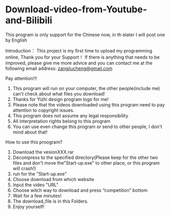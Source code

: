 # Download-video-from-Youtube-and-Bilibili
This program is only support for the Chinese now, in th elater I will post one by English

Introduction：
This project is my first time to upload my programming online, Thank you for your Support！
If there is anything that needs to be improved, please give me more advice and you can contact me at the following email address: zangjiucheng@gmail.com

Pay attention!!!
1. This program will run on your computer, the other people(include me) can't check about what files you download!
2. Thanks for Yizhi design program logo for me! 
3. Please note that the videos downloaded using this program need to pay attention to copyright issues.
4. This program does not assume any legal responsibility
5. All interpretation rights belong to this program
6. You can use even change this program or send to other people, I don't mind about that!


How to use this proogram?
1. Download the vesionXXX.rar
2. Decompress to the specified directory(Please keep for the other two files and don't move the"Start-up.exe" to other place, or this program will crash!)
3. run for the "Start-up.exe"
4. Choose download from which website
5. Input the video "URL" 
6. Choose witch way to download and press “competition” bottom
7. Wait for a few minutes!
8. The download_file is in this Folders.
9. Enjoy yourself!
